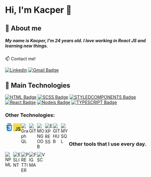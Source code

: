 # Hi, I'm Kacper 👋

## 🙍 About me

##### My name is Kacper, I'm 24 years old. I love working in React JS and learning new things.

📫 Contact me!

[![Linkedin](https://img.shields.io/badge/-LinkedIn-blue?style=flat-square&logo=Linkedin&logoColor=white&link=https://www.linkedin.com/in/zielinskikacper/)](https://www.linkedin.com/in/zielinskikacper/)
[![Gmail Badge](https://img.shields.io/badge/-Gmail-c14438?style=flat-square&logo=Gmail&logoColor=white&link=mailto:kacperzielinski.primary@gmail.com)](mailto:kacperzielinski.primary@gmail.com)

## 🔧 Main Technologies
[![HTML Badge](https://img.shields.io/badge/-HTML-e34c26?style=for-the-badge&labelColor=black&logo=html5&logoColor=e34c26)](https://github.com/gasparuss)
[![SCSS Badge](https://img.shields.io/badge/-SCSS-CD6799?style=for-the-badge&labelColor=black&logo=sass&logoColor=CD6799)](https://github.com/gasparuss) [![STYLEDCOMPONENTS Badge](https://img.shields.io/badge/-styledcomponents-EB9D73?style=for-the-badge&labelColor=black&logo=styledcomponents&logoColor=#EB9D73)](https://github.com/gasparuss)  [![React Badge](https://img.shields.io/badge/-React-61DBFB?style=for-the-badge&labelColor=black&logo=react&logoColor=61DBFB)](https://github.com/gasparuss)  [![Nodejs Badge](https://img.shields.io/badge/-Nodejs-3C873A?style=for-the-badge&labelColor=black&logo=node.js&logoColor=3C873A)](https://github.com/gasparuss) [![TYPESCRIPT Badge](https://img.shields.io/badge/-Typescript-007acc?style=for-the-badge&labelColor=black&logo=typescript&logoColor=007acc)](https://github.com/gasparuss)

### Other Technologies:
[<img align="left" alt="CSS" width="26px" src="https://raw.githubusercontent.com/github/explore/80688e429a7d4ef2fca1e82350fe8e3517d3494d/topics/css/css.png" />](https://developer.mozilla.org/en-US/docs/Web/CSS)
[<img align="left" alt="JavaScript" width="26px" src="https://raw.githubusercontent.com/github/explore/80688e429a7d4ef2fca1e82350fe8e3517d3494d/topics/javascript/javascript.png" />](https://www.javascript.com)
[<img align="left" alt="GraphQL" width="26px" src="https://i.ibb.co/yBhy8BH/graphql-icon.png" />](https://graphql.org/)
[<img align="left" alt="GIT" width="26px" src="https://i.ibb.co/chM8MZr/clipart2181371.png" />](https://git-scm.com/)
[<img align="left" alt="MONGODB" width="26px" src="https://img.icons8.com/color/452/mongodb.png" />](https://www.mongodb.com/)
[<img align="left" alt="EXPRESS" width="26px" src="https://i.ibb.co/s5PD1HJ/node.png" />](https://expressjs.com/)
[<img align="left" alt="GITHUB" width="26px" src="https://upload.wikimedia.org/wikipedia/commons/thumb/a/ae/Github-desktop-logo-symbol.svg/1024px-Github-desktop-logo-symbol.svg.png" />](https://github.com/)
[<img align="left" alt="MYSQL" width="26px" src="https://i.ibb.co/XbW32Kd/development-logo-mysql-icon-1320184807686758112-48.png" />](https://www.mysql.com/)

<br />
<br />

### Other tools that I use every day.
[<img align="left" alt="NPML" width="26px" src="https://cdn.auth0.com/blog/npm-package-development/logo.png" />](https://www.npmjs.com/)
[<img align="left" alt="ESLINT" width="26px" src="https://miro.medium.com/max/724/0*j8QIJFhW8j91e5Cd.png" />](https://eslint.org/)
[<img align="left" alt="PRETTIER" width="26px" src="https://prettier.io/icon.png" />](https://prettier.io/)
[<img align="left" alt="FIGMA" width="26px" src="https://media-exp1.licdn.com/dms/image/C560BAQGvV_5x3UBMJA/company-logo_200_200/0/1571158216754?e=2159024400&v=beta&t=FNtl7xIQWKxcVVqON99w2TgHZ1coVC3kevZEHi0z6lI"/>](https://www.figma.com/)
[<img align="left" alt="VSC" width="26px" src="https://i.ibb.co/YbRHqCN/Visual-Studio-Code-1-35-icon-svg.png" />](https://code.visualstudio.com/)



